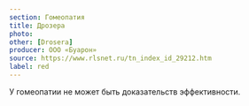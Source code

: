 ```yaml
---
section: Гомеопатия
title: Дрозера
photo:
other: [Drosera]
producer: ООО «Буарон»
source: https://www.rlsnet.ru/tn_index_id_29212.htm
label: red
---
```


У гомеопатии не может быть доказательств эффективности.
